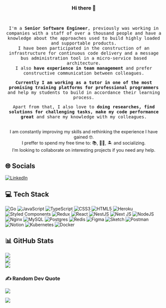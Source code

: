 <div align="center">
    <h3>Hi there 👋</h3>
    <br>
    <samp>
        <p>
            I'm a <strong>Senior Software Engineer</strong>, previously was working in companies with a staff of over a thousand people and have a knowledge about the approaches used to build highly loaded and supportable products.
            <br/>
            I have been participated in the construction of an infrastructure for continuous code delivery and a message bus administration tool in a micro-service based architecture.
            <br/>
            I also <strong>have experience in team management</strong> and prefer constructive communication between colleagues.
        </p>
        <p>
            <strong>Currently I am working as a tutor in one of the most promising training platforms for professional programmers</strong> and help my students to build in accordance their learning process.
        </p>
        <p>
            Apart from that, I also love to <strong>doing researches, find solutions for challenging tasks, make my code performance great</strong> and share my knowledge with my colleagues.
        </p>
    </samp>
    <br />
    I am constantly improving my skills and rethinking the experience I have gained 🤓.
    <br />
    I preffer to spend my free time to: 📚, 🏊‍♂️, 🏝 and socializing.
    <br />
    I’m looking to collaborate on interesting projects if you need any help.
</div>

## 🌐 Socials

[![LinkedIn](https://img.shields.io/badge/LinkedIn-%230077B5.svg?logo=linkedin&logoColor=white)](https://linkedin.com/in/seth2810)

## 💻 Tech Stack

![Go](https://img.shields.io/badge/go-%2300ADD8.svg?style=for-the-badge&logo=go&logoColor=white) ![JavaScript](https://img.shields.io/badge/javascript-%23323330.svg?style=for-the-badge&logo=javascript&logoColor=%23F7DF1E) ![TypeScript](https://img.shields.io/badge/typescript-%23007ACC.svg?style=for-the-badge&logo=typescript&logoColor=white) ![CSS3](https://img.shields.io/badge/css3-%231572B6.svg?style=for-the-badge&logo=css3&logoColor=white) ![HTML5](https://img.shields.io/badge/html5-%23E34F26.svg?style=for-the-badge&logo=html5&logoColor=white) ![Heroku](https://img.shields.io/badge/heroku-%23430098.svg?style=for-the-badge&logo=heroku&logoColor=white) ![Styled Components](https://img.shields.io/badge/styled--components-DB7093?style=for-the-badge&logo=styled-components&logoColor=white) ![Redux](https://img.shields.io/badge/redux-%23593d88.svg?style=for-the-badge&logo=redux&logoColor=white) ![React](https://img.shields.io/badge/react-%2320232a.svg?style=for-the-badge&logo=react&logoColor=%2361DAFB) ![NestJS](https://img.shields.io/badge/nestjs-%23E0234E.svg?style=for-the-badge&logo=nestjs&logoColor=white) ![Next JS](https://img.shields.io/badge/Next-black?style=for-the-badge&logo=next.js&logoColor=white) ![NodeJS](https://img.shields.io/badge/node.js-6DA55F?style=for-the-badge&logo=node.js&logoColor=white) ![Nginx](https://img.shields.io/badge/nginx-%23009639.svg?style=for-the-badge&logo=nginx&logoColor=white) ![MySQL](https://img.shields.io/badge/mysql-%2300f.svg?style=for-the-badge&logo=mysql&logoColor=white) ![Postgres](https://img.shields.io/badge/postgres-%23316192.svg?style=for-the-badge&logo=postgresql&logoColor=white) ![Redis](https://img.shields.io/badge/redis-%23DD0031.svg?style=for-the-badge&logo=redis&logoColor=white) ![Figma](https://img.shields.io/badge/figma-%23F24E1E.svg?style=for-the-badge&logo=figma&logoColor=white) ![Sketch](https://img.shields.io/badge/Sketch-FFB387?style=for-the-badge&logo=sketch&logoColor=black) ![Postman](https://img.shields.io/badge/Postman-FF6C37?style=for-the-badge&logo=postman&logoColor=white) ![Notion](https://img.shields.io/badge/Notion-%23000000.svg?style=for-the-badge&logo=notion&logoColor=white) ![Kubernetes](https://img.shields.io/badge/kubernetes-%23326ce5.svg?style=for-the-badge&logo=kubernetes&logoColor=white) ![Docker](https://img.shields.io/badge/docker-%230db7ed.svg?style=for-the-badge&logo=docker&logoColor=white)

## 📊 GitHub Stats

![](https://github-readme-stats.vercel.app/api?username=seth2810&theme=nord&hide_border=false&include_all_commits=false&count_private=false)<br/>
![](https://github-readme-streak-stats.herokuapp.com/?user=seth2810&theme=nord&hide_border=false)<br/>
![](https://github-readme-stats.vercel.app/api/top-langs/?username=seth2810&theme=nord&hide_border=false&include_all_commits=false&count_private=false&layout=compact)

### ✍️ Random Dev Quote

![](https://quotes-github-readme.vercel.app/api?type=horizontal&theme=tokyonight)

[![](https://visitcount.itsvg.in/api?id=seth2810&icon=0&color=6)](https://visitcount.itsvg.in)
